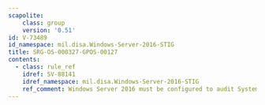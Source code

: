 ```yaml
---
scapolite:
    class: group
    version: '0.51'
id: V-73489
id_namespace: mil.disa.Windows-Server-2016-STIG
title: SRG-OS-000327-GPOS-00127
contents:
  - class: rule_ref
    idref: SV-88141
    idref_namespace: mil.disa.Windows-Server-2016-STIG
    ref_comment: Windows Server 2016 must be configured to audit System - Sy ...
---
```


